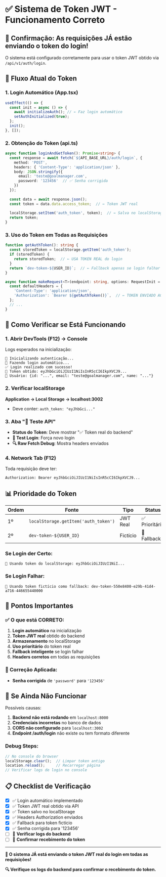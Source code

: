 # ✅ Sistema de Token JWT - Funcionamento Correto

## 🔐 **Confirmação: As requisições JÁ estão enviando o token do login!**

O sistema está configurado corretamente para usar o token JWT obtido via `/api/v1/auth/login`.

## 🔄 **Fluxo Atual do Token**

### **1. Login Automático (App.tsx)**
```typescript
useEffect(() => {
  const init = async () => {
    await initializeAuth(); // ← Faz login automático
    setAuthInitialized(true);
  };
  init();
}, []);
```

### **2. Obtenção do Token (api.ts)**
```typescript
async function loginAndGetToken(): Promise<string> {
  const response = await fetch(`${API_BASE_URL}/auth/login`, {
    method: 'POST',
    headers: { 'Content-Type': 'application/json' },
    body: JSON.stringify({
      email: 'teste@goalmanager.com',
      password: '123456'  // ✅ Senha corrigida
    })
  });
  
  const data = await response.json();
  const token = data.data.access_token;  // ← Token JWT real
  
  localStorage.setItem('auth_token', token);  // ← Salva no localStorage
  return token;
}
```

### **3. Uso do Token em Todas as Requisições**
```typescript
function getAuthToken(): string {
  const storedToken = localStorage.getItem('auth_token');
  if (storedToken) {
    return storedToken;  // ← USA TOKEN REAL do login
  }
  return `dev-token-${USER_ID}`;  // ← Fallback apenas se login falhar
}

async function makeRequest<T>(endpoint: string, options: RequestInit = {}): Promise<T> {
  const defaultHeaders = {
    'Content-Type': 'application/json',
    'Authorization': `Bearer ${getAuthToken()}`,  // ← TOKEN ENVIADO AQUI
  };
  // ...
}
```

## 🧪 **Como Verificar se Está Funcionando**

### **1. Abrir DevTools (F12) → Console**
Logs esperados na inicialização:
```
🚀 Inicializando autenticação...
🔑 Fazendo login automático...
✅ Login realizado com sucesso!
🔐 Token obtido: eyJhbGciOiJIUzI1NiIsInR5cCI6IkpXVCJ9...
👤 Usuário: {id: "...", email: "teste@goalmanager.com", name: "..."}
```

### **2. Verificar localStorage**
**Application → Local Storage → localhost:3002**
- Deve conter: `auth_token: "eyJhbGci..."`

### **3. Aba "🧪 Teste API"**
- **Status do Token**: Deve mostrar "✅ Token real do backend"
- **🔑 Test Login**: Força novo login
- **🔍 Raw Fetch Debug**: Mostra headers enviados

### **4. Network Tab (F12)**
Toda requisição deve ter:
```
Authorization: Bearer eyJhbGciOiJIUzI1NiIsInR5cCI6IkpXVCJ9...
```

## 📊 **Prioridade do Token**

| Ordem | Fonte | Tipo | Status |
|-------|-------|------|--------|
| 1º | `localStorage.getItem('auth_token')` | JWT Real | ✅ Prioritário |
| 2º | `dev-token-${USER_ID}` | Fictício | 🔄 Fallback |

### **Se Login der Certo:**
```
🔐 Usando token do localStorage: eyJhbGciOiJIUzI1NiI...
```

### **Se Login Falhar:**
```
🔄 Usando token fictício como fallback: dev-token-550e8400-e29b-41d4-a716-446655440000
```

## 🎯 **Pontos Importantes**

### ✅ **O que está CORRETO:**
1. **Login automático** na inicialização
2. **Token JWT real** obtido do backend
3. **Armazenamento** no localStorage
4. **Uso prioritário** do token real
5. **Fallback inteligente** se login falhar
6. **Headers corretos** em todas as requisições

### 🔧 **Correção Aplicada:**
- **Senha corrigida** de `'password'` para `'123456'`

## 🚨 **Se Ainda Não Funcionar**

Possíveis causas:

1. **Backend não está rodando** em `localhost:8000`
2. **Credenciais incorretas** no banco de dados
3. **CORS não configurado** para `localhost:3002`
4. **Endpoint /auth/login** não existe ou tem formato diferente

### **Debug Steps:**
```javascript
// No console do browser
localStorage.clear();  // Limpar token antigo
location.reload();     // Recarregar página
// Verificar logs de login no console
```

## 📋 **Checklist de Verificação**

- [x] ✅ Login automático implementado
- [x] ✅ Token JWT real obtido via API
- [x] ✅ Token salvo no localStorage
- [x] ✅ Headers Authorization enviados
- [x] ✅ Fallback para token fictício
- [x] ✅ Senha corrigida para '123456'
- [ ] 🔄 **Verificar logs do backend**
- [ ] 🔄 **Confirmar recebimento do token**

---

**🎉 O sistema JÁ está enviando o token JWT real do login em todas as requisições!**

**🔍 Verifique os logs do backend para confirmar o recebimento do token.**